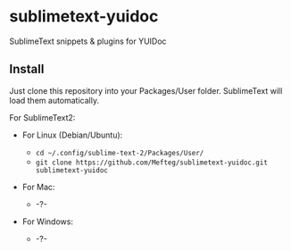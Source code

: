 sublimetext-yuidoc
==================

SublimeText snippets &amp; plugins for YUIDoc

Install
-------

Just clone this repository into your Packages/User folder. SublimeText will load them automatically.

For SublimeText2:

* For Linux (Debian/Ubuntu):
  * `cd ~/.config/sublime-text-2/Packages/User/`
  * `git clone https://github.com/Mefteg/sublimetext-yuidoc.git sublimetext-yuidoc`

* For Mac:
  * -?-

* For Windows:
  * -?-
